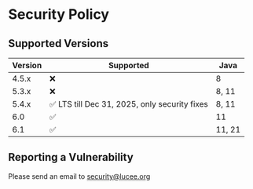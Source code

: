 # Security Policy

## Supported Versions

| Version | Supported          | Java |
| ------- | ------------------ |------|
| 4.5.x   | :x:                | 8 |
| 5.3.x   | :x: | 8, 11 ||
| 5.4.x   | :white_check_mark: LTS till Dec 31, 2025, only security fixes | 8, 11 |
| 6.0     | :white_check_mark: | 11 |
| 6.1     | :white_check_mark: | 11, 21 |


## Reporting a Vulnerability

Please send an email to security@lucee.org 
